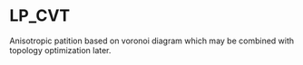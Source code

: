 # LP_CVT
Anisotropic patition based on voronoi diagram which may be combined with topology optimization later.
